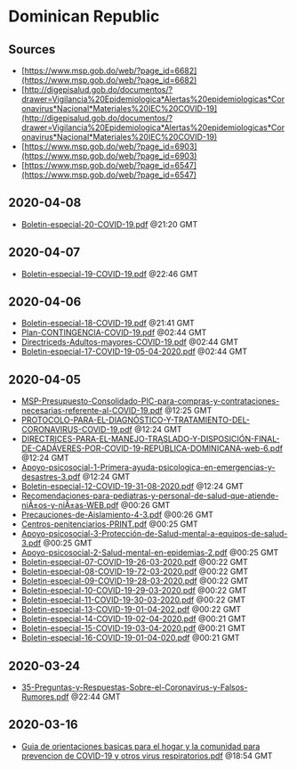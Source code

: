# Dominican Republic

## Sources

* [https://www.msp.gob.do/web/?page_id=6682](https://www.msp.gob.do/web/?page_id=6682)
* [http://digepisalud.gob.do/documentos/?drawer=Vigilancia%20Epidemiologica*Alertas%20epidemiologicas*Coronavirus*Nacional*Materiales%20IEC%20COVID-19](http://digepisalud.gob.do/documentos/?drawer=Vigilancia%20Epidemiologica*Alertas%20epidemiologicas*Coronavirus*Nacional*Materiales%20IEC%20COVID-19)
* [https://www.msp.gob.do/web/?page_id=6903](https://www.msp.gob.do/web/?page_id=6903)
* [https://www.msp.gob.do/web/?page_id=6547](https://www.msp.gob.do/web/?page_id=6547)


## 2020-04-08

* [Boletin-especial-20-COVID-19.pdf](16e1f663484ecab551b7a8f631c42ea94211559d/file.pdf) @21:20 GMT

## 2020-04-07

* [Boletin-especial-19-COVID-19.pdf](0aeaaf0c7148c2818ac41c155c98c6d8c11846f5/file.pdf) @22:46 GMT

## 2020-04-06

* [Boletin-especial-18-COVID-19.pdf](f608aab786bc35d2b329fb97ba707d782b3ba2b1/file.pdf) @21:41 GMT
* [Plan-CONTINGENCIA-COVID-19.pdf](fd7f2480f2b8709db08622d7efb9b8a676ba8d72/file.pdf) @02:44 GMT
* [Directriceds-Adultos-mayores-COVID-19.pdf](073e8c4fc1eba1bcd97500e8d2cee94819b1f831/file.pdf) @02:44 GMT
* [Boletin-especial-17-COVID-19-05-04-2020.pdf](0cdd1842c91d2720fa1f8096d60012a3b0eca495/file.pdf) @02:44 GMT

## 2020-04-05

* [MSP-Presupuesto-Consolidado-PIC-para-compras-y-contrataciones-necesarias-referente-al-COVID-19.pdf](a2b39eb23d5e74da750eb3df11d9b406b04e7d7f/file.pdf) @12:25 GMT
* [PROTOCOLO-PARA-EL-DIAGNÓSTICO-Y-TRATAMIENTO-DEL-CORONAVIRUS-COVID-19.pdf](10816792a338b52bd5f286f6e61b7f24ac40d1ba/file.pdf) @12:24 GMT
* [DIRECTRICES-PARA-EL-MANEJO-TRASLADO-Y-DISPOSICIÓN-FINAL-DE-CADÁVERES-POR-COVID-19-REPÚBLICA-DOMINICANA-web-6.pdf](a7194e0b5847a5eb1f1f0ef60584e79cd0dfd965/file.pdf) @12:24 GMT
* [Apoyo-psicosocial-1-Primera-ayuda-psicologica-en-emergencias-y-desastres-3.pdf](b80db92f2cc72a223411129293f826f342611963/file.pdf) @12:24 GMT
* [Boletin-especial-12-COVID-19-31-08-2020.pdf](4d14beb29cca457e4735a0afa308c6f16970bec6/file.pdf) @12:24 GMT
* [Recomendaciones-para-pediatras-y-personal-de-salud-que-atiende-niÃ±os-y-niÃ±as-WEB.pdf](dab1ee71852064e6f83d4ec66f916756f078b665/file.pdf) @00:26 GMT
* [Precauciones-de-Aislamiento-4-3.pdf](fbe8fb4748f9fdf27659b0ddad7703d1d95f48aa/file.pdf) @00:26 GMT
* [Centros-penitenciarios-PRINT.pdf](ffa9113da442b3369980c6165003783cbd571054/file.pdf) @00:25 GMT
* [Apoyo-psicosocial-3-Protección-de-Salud-mental-a-equipos-de-salud-3.pdf](1d49188d250422596ec73f9ae85bc8172cf33f0c/file.pdf) @00:25 GMT
* [Apoyo-psicosocial-2-Salud-mental-en-epidemias-2.pdf](01d91cd37e366c14de0cd994e5b4da855a98ffff/file.pdf) @00:25 GMT
* [Boletin-especial-07-COVID-19-26-03-2020.pdf](176cf38cfb0d0d7adcce74627083f8c6d01ac93e/file.pdf) @00:22 GMT
* [Boletin-especial-08-COVID-19-72-03-2020.pdf](456168b7f9926e411857a97359d45fa1b4a54dcb/file.pdf) @00:22 GMT
* [Boletin-especial-09-COVID-19-28-03-2020.pdf](0341025497c07d304d29e2cb377631e2cf5aac6b/file.pdf) @00:22 GMT
* [Boletin-especial-10-COVID-19-29-03-2020.pdf](74cef14fd06aaef77e895dc36b8087bb5a10e0d9/file.pdf) @00:22 GMT
* [Boletin-especial-11-COVID-19-30-03-2020.pdf](1ef00f90e89c1bafcd9486e122df4c8fbe7141ed/file.pdf) @00:22 GMT
* [Boletin-especial-13-COVID-19-01-04-202.pdf](ec2753cde610a88e22c63afa956311d636855da0/file.pdf) @00:22 GMT
* [Boletin-especial-14-COVID-19-02-04-2020.pdf](3aecbce243f864866dff1d999d794349f3b78a78/file.pdf) @00:21 GMT
* [Boletin-especial-15-COVID-19-03-04-2020.pdf](78cac363f0f9315b5953e264c8aa2e10c0041dc6/file.pdf) @00:21 GMT
* [Boletin-especial-16-COVID-19-01-04-020.pdf](a344c2e98dbd540494e1d1e97be2f0ee9a19be8a/file.pdf) @00:21 GMT

## 2020-03-24

* [35-Preguntas-y-Respuestas-Sobre-el-Coronavirus-y-Falsos-Rumores.pdf](4af4e26b2d4c2b32fe549e91a7d01fe603f883a5/file.pdf) @22:44 GMT

## 2020-03-16

* [Guia de orientaciones basicas para el hogar y la comunidad para prevencion de COVID-19 y otros virus respiratorios.pdf](6ade1418fa428e2b9f1a743c6bce2764e3e819fc/file.pdf) @18:54 GMT
